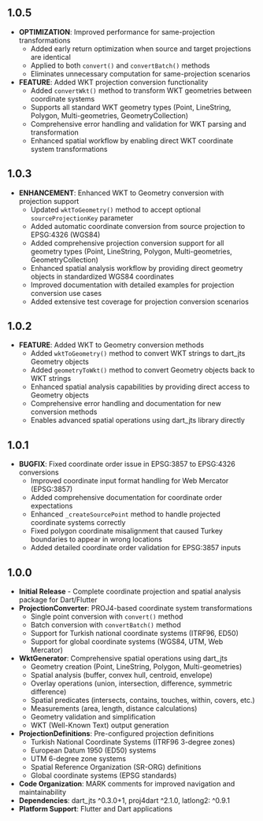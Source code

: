 ## 1.0.5

- **OPTIMIZATION**: Improved performance for same-projection transformations
  - Added early return optimization when source and target projections are identical
  - Applied to both `convert()` and `convertBatch()` methods
  - Eliminates unnecessary computation for same-projection scenarios
- **FEATURE**: Added WKT projection conversion functionality
  - Added `convertWkt()` method to transform WKT geometries between coordinate systems
  - Supports all standard WKT geometry types (Point, LineString, Polygon, Multi-geometries, GeometryCollection)
  - Comprehensive error handling and validation for WKT parsing and transformation
  - Enhanced spatial workflow by enabling direct WKT coordinate system transformations

## 1.0.3

- **ENHANCEMENT**: Enhanced WKT to Geometry conversion with projection support
  - Updated `wktToGeometry()` method to accept optional `sourceProjectionKey` parameter
  - Added automatic coordinate conversion from source projection to EPSG:4326 (WGS84)
  - Added comprehensive projection conversion support for all geometry types (Point, LineString, Polygon, Multi-geometries, GeometryCollection)
  - Enhanced spatial analysis workflow by providing direct geometry objects in standardized WGS84 coordinates
  - Improved documentation with detailed examples for projection conversion use cases
  - Added extensive test coverage for projection conversion scenarios

## 1.0.2

- **FEATURE**: Added WKT to Geometry conversion methods
  - Added `wktToGeometry()` method to convert WKT strings to dart_jts Geometry objects
  - Added `geometryToWkt()` method to convert Geometry objects back to WKT strings
  - Enhanced spatial analysis capabilities by providing direct access to Geometry objects
  - Comprehensive error handling and documentation for new conversion methods
  - Enables advanced spatial operations using dart_jts library directly

## 1.0.1

- **BUGFIX**: Fixed coordinate order issue in EPSG:3857 to EPSG:4326 conversions
  - Improved coordinate input format handling for Web Mercator (EPSG:3857)
  - Added comprehensive documentation for coordinate order expectations
  - Enhanced `_createSourcePoint` method to handle projected coordinate systems correctly
  - Fixed polygon coordinate misalignment that caused Turkey boundaries to appear in wrong locations
  - Added detailed coordinate order validation for EPSG:3857 inputs

## 1.0.0

- **Initial Release** - Complete coordinate projection and spatial analysis package for Dart/Flutter
- **ProjectionConverter**: PROJ4-based coordinate system transformations
  - Single point conversion with `convert()` method
  - Batch conversion with `convertBatch()` method
  - Support for Turkish national coordinate systems (ITRF96, ED50)
  - Support for global coordinate systems (WGS84, UTM, Web Mercator)
- **WktGenerator**: Comprehensive spatial operations using dart_jts
  - Geometry creation (Point, LineString, Polygon, Multi-geometries)
  - Spatial analysis (buffer, convex hull, centroid, envelope)
  - Overlay operations (union, intersection, difference, symmetric difference)
  - Spatial predicates (intersects, contains, touches, within, covers, etc.)
  - Measurements (area, length, distance calculations)
  - Geometry validation and simplification
  - WKT (Well-Known Text) output generation
- **ProjectionDefinitions**: Pre-configured projection definitions
  - Turkish National Coordinate Systems (ITRF96 3-degree zones)
  - European Datum 1950 (ED50) systems
  - UTM 6-degree zone systems
  - Spatial Reference Organization (SR-ORG) definitions
  - Global coordinate systems (EPSG standards)
- **Code Organization**: MARK comments for improved navigation and maintainability
- **Dependencies**: dart_jts ^0.3.0+1, proj4dart ^2.1.0, latlong2: ^0.9.1
- **Platform Support**: Flutter and Dart applications
